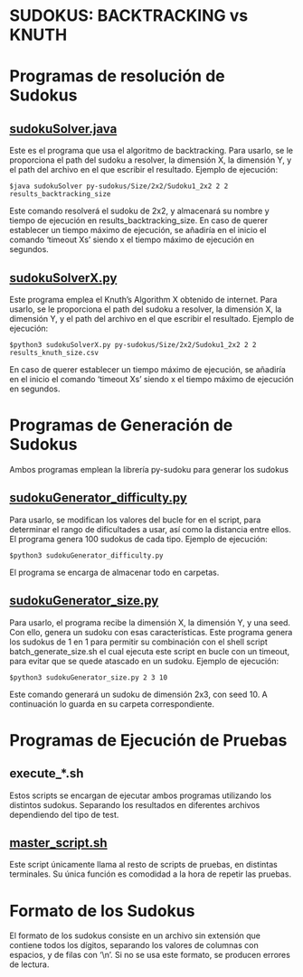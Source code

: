 # SUDOKUS: BACKTRACKING vs KNUTH

# Programas de resolución de Sudokus

## [sudokuSolver.java](sudokuSolver.java)

Este es el programa que usa el algoritmo de backtracking. Para usarlo, se le proporciona el path del sudoku a resolver, la dimensión X, la dimensión Y, y el path del archivo en el que escribir el resultado.
Ejemplo de ejecución:

```
$java sudokuSolver py-sudokus/Size/2x2/Sudoku1_2x2 2 2 results_backtracking_size
```

Este comando resolverá el sudoku de 2x2, y almacenará su nombre y tiempo de ejecución en results_backtracking_size.
En caso de querer establecer un tiempo máximo de ejecución, se añadiría en el inicio el comando ‘timeout Xs’ siendo x el tiempo máximo de ejecución en segundos.

## [sudokuSolverX.py](sudokuSolverX.py)

Este programa emplea el Knuth’s Algorithm X obtenido de internet. Para usarlo, se le proporciona el path del sudoku a resolver, la dimensión X, la dimensión Y, y el path del archivo en el que escribir el resultado.
Ejemplo de ejecución:

```
$python3 sudokuSolverX.py py-sudokus/Size/2x2/Sudoku1_2x2 2 2 results_knuth_size.csv
```

En caso de querer establecer un tiempo máximo de ejecución, se añadiría en el inicio el comando ‘timeout Xs’ siendo x el tiempo máximo de ejecución en segundos.

# Programas de Generación de Sudokus

Ambos programas emplean la librería py-sudoku para generar los sudokus

## [sudokuGenerator_difficulty.py](sudokuGenerator_difficulty.py)

Para usarlo, se modifican los valores del bucle for en el script, para determinar el rango de dificultades a usar, así como la distancia entre ellos. El programa genera 100 sudokus de cada tipo.
Ejemplo de ejecución:

```
$python3 sudokuGenerator_difficulty.py
```

El programa se encarga de almacenar todo en carpetas.

## [sudokuGenerator_size.py](sudokuGenerator_size.py)

Para usarlo, el programa recibe la dimensión X, la dimensión Y, y una seed. Con ello, genera un sudoku con esas características. Este programa genera los sudokus de 1 en 1 para permitir su combinación con el shell script batch_generate_size.sh el cual ejecuta este script en bucle con un timeout, para evitar que se quede atascado en un sudoku.
Ejemplo de ejecución:

```
$python3 sudokuGenerator_size.py 2 3 10
```

Este comando generará un sudoku de dimensión 2x3, con seed 10. A continuación lo guarda en su carpeta correspondiente.

# Programas de Ejecución de Pruebas

## execute\_\*.sh

Estos scripts se encargan de ejecutar ambos programas utilizando los distintos sudokus. Separando los resultados en diferentes archivos dependiendo del tipo de test.

## [master_script.sh](master_script.sh)

Este script únicamente llama al resto de scripts de pruebas, en distintas terminales. Su única función es comodidad a la hora de repetir las pruebas.

# Formato de los Sudokus

El formato de los sudokus consiste en un archivo sin extensión que contiene todos los dígitos, separando los valores de columnas con espacios, y de filas con ‘\n’.
Si no se usa este formato, se producen errores de lectura.
